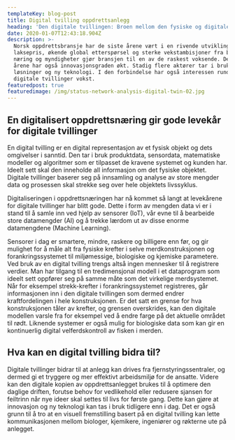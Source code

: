 ```yaml
---
templateKey: blog-post
title: Digital tvilling oppdrettsanlegg
heading: 'Den digitale tvillingen: Broen mellom den fysiske og digitale verden'
date: 2020-01-07T12:43:18.904Z
description: >-
  Norsk oppdrettsbransje har de siste årene vært i en rivende utvikling. Høy
  laksepris, økende global etterspørsel og sterke vekstambisjoner fra både
  næring og myndigheter gjør bransjen til en av de raskest voksende. De senere
  årene har også innovasjonsgraden økt. Stadig flere aktører tar i bruk digitale
  løsninger og ny teknologi. I den forbindelse har også interessen rundt
  digitale tvillinger vokst. 
featuredpost: true
featuredimage: /img/status-network-analysis-digital-twin-02.jpg
---
```

## En digitalisert oppdrettsnæring gir gode levekår for digitale tvillinger

En digital tvilling er en digital representasjon av et fysisk objekt og dets omgivelser i sanntid. Den tar i bruk produktdata, sensordata, matematiske modeller og algoritmer som er tilpasset de kravene systemet og kunden har. Ideelt sett skal den inneholde all informasjon om det fysiske objektet. Digitale tvillinger baserer seg på innsamling og analyse av store mengder data og prosessen skal strekke seg over hele objektets livssyklus.

Digitaliseringen i oppdrettsnæringen har nå kommet så langt at levekårene for digitale tvillinger har blitt gode. Dette i form av mengden data vi er i stand til å samle inn ved hjelp av sensorer (IoT), vår evne til å bearbeide store datamengder (AI) og å trekke lærdom ut av disse enorme datamengdene (Machine Learning).

Sensorer i dag er smartere, mindre, raskere og billigere enn før, og gir mulighet for å måle alt fra fysiske krefter i selve merdkonstruksjonen og forankringssystemet til miljømessige, biologiske og kjemiske parametere. Ved bruk av en digital tvilling trengs altså ingen mennesker til å registrere verdier. Man har tilgang til en tredimensjonal modell i et dataprogram som ideelt sett oppfører seg på samme måte som det virkelige merdsystemet. Når for eksempel strekk-krefter i forankringssystemet registreres, går informasjonen inn i den digitale tvillingen som dermed endrer kraftfordelingen i hele konstruksjonen. Er det satt en grense for hva konstruksjonen tåler av krefter, og grensen overskrides, kan den digitale modellen varsle fra for eksempel ved å endre farge på det aktuelle området til rødt. Liknende systemer er også mulig for biologiske data som kan gir en kontinuerlig digital velferdskontroll av fisken i merden.

## Hva kan en digital tvilling bidra til?

Digitale tvillinger bidrar til at anlegg kan drives fra fjernstyringssentraler, og dermed gi et tryggere og mer effektivt arbeidsmiljø for de ansatte. Videre kan den digitale kopien av oppdrettsanlegget brukes til å optimere den daglige driften, forutse behov for vedlikehold eller redusere sjansen for feiltrinn når nye ideer skal settes til livs for første gang. Dette kan gjøre at innovasjon og ny teknologi kan tas i bruk tidligere enn i dag. Det er også grunn til å tro at en visuell fremstilling basert på en digital tvilling kan lette kommunikasjonen mellom biologer, kjemikere, ingeniører og røkterne ute på anlegget.
